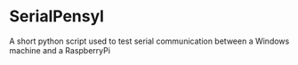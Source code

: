 # SerialPensyl

A short python script used to test serial communication between a Windows machine and a RaspberryPi
